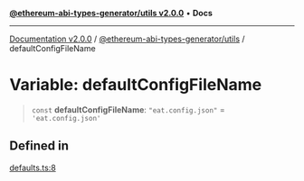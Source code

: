 [**@ethereum-abi-types-generator/utils v2.0.0**](../README.md) • **Docs**

***

[Documentation v2.0.0](../../../packages.md) / [@ethereum-abi-types-generator/utils](../README.md) / defaultConfigFileName

# Variable: defaultConfigFileName

> `const` **defaultConfigFileName**: `"eat.config.json"` = `'eat.config.json'`

## Defined in

[defaults.ts:8](https://github.com/niZmosis/ethereum-abi-types-generator/blob/34014c6ac1a58a7622fbd21e7421270aae38bf36/packages/utils/src/defaults.ts#L8)
